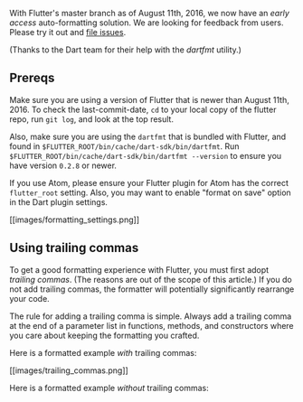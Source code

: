 With Flutter's master branch as of August 11th, 2016, we now have an _early access_ auto-formatting solution. We are looking for feedback from users. Please try it out and [file issues](https://github.com/flutter/flutter/issues/new).

(Thanks to the Dart team for their help with the _dartfmt_ utility.)

## Prereqs

Make sure you are using a version of Flutter that is newer than August 11th, 2016. To check the last-commit-date, `cd` to your local copy of the flutter repo, run `git log`, and look at the top result.

Also, make sure you are using the `dartfmt` that is bundled with Flutter, and found in  `$FLUTTER_ROOT/bin/cache/dart-sdk/bin/dartfmt`. Run `$FLUTTER_ROOT/bin/cache/dart-sdk/bin/dartfmt --version` to ensure you have version `0.2.8` or newer.

If you use Atom, please ensure your Flutter plugin for Atom has the correct `flutter_root` setting.
Also, you may want to enable "format on save" option in the Dart plugin settings.

[[images/formatting_settings.png]]

## Using trailing commas

To get a good formatting experience with Flutter, you must first adopt _trailing commas_. (The reasons are out of the scope of this article.) If you do not add trailing commas, the formatter will potentially significantly rearrange your code.

The rule for adding a trailing comma is simple. Always add a trailing comma at the end of a parameter list in functions, methods, and constructors where you care about keeping the formatting you crafted.

Here is a formatted example _with_ trailing commas:

[[images/trailing_commas.png]]

Here is a formatted example _without_ trailing commas:

